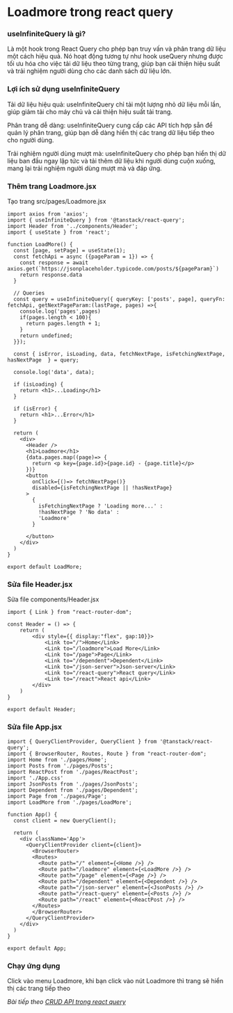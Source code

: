 # Loadmore trong react query

### useInfiniteQuery là gì?

Là một hook trong React Query cho phép bạn truy vấn và phân trang dữ liệu một cách hiệu quả. Nó hoạt động tương tự như hook useQuery nhưng được tối ưu hóa cho việc tải dữ liệu theo từng trang, giúp bạn cải thiện hiệu suất và trải nghiệm người dùng cho các danh sách dữ liệu lớn.

### Lợi ích sử dụng useInfiniteQuery

Tải dữ liệu hiệu quả: useInfiniteQuery chỉ tải một lượng nhỏ dữ liệu mỗi lần, giúp giảm tải cho máy chủ và cải thiện hiệu suất tải trang.

Phân trang dễ dàng: useInfiniteQuery cung cấp các API tích hợp sẵn để quản lý phân trang, giúp bạn dễ dàng hiển thị các trang dữ liệu tiếp theo cho người dùng.

Trải nghiệm người dùng mượt mà: useInfiniteQuery cho phép bạn hiển thị dữ liệu ban đầu ngay lập tức và tải thêm dữ liệu khi người dùng cuộn xuống, mang lại trải nghiệm người dùng mượt mà và đáp ứng.

### Thêm trang Loadmore.jsx

Tạo trang src/pages/Loadmore.jsx

```
import axios from 'axios';
import { useInfiniteQuery } from '@tanstack/react-query';
import Header from '../components/Header';
import { useState } from 'react';

function LoadMore() {
  const [page, setPage] = useState(1);
  const fetchApi = async ({pageParam = 1}) => {
    const response = await axios.get(`https://jsonplaceholder.typicode.com/posts/${pageParam}`)
    return response.data
  }

  // Queries
  const query = useInfiniteQuery({ queryKey: ['posts', page], queryFn: fetchApi, getNextPageParam:(lastPage, pages) =>{
    console.log('pages',pages)
    if(pages.length < 100){
      return pages.length + 1;
    }
    return undefined;
  }});

  const { isError, isLoading, data, fetchNextPage, isFetchingNextPage, hasNextPage  } = query;

  console.log('data', data);

  if (isLoading) {
    return <h1>...Loading</h1>
  }

  if (isError) {
    return <h1>...Error</h1>
  }

  return (
    <div>
      <Header />
      <h1>Loadmore</h1>
      {data.pages.map((page)=> {
        return <p key={page.id}>{page.id} - {page.title}</p>
      })}
      <button 
        onClick={()=> fetchNextPage()}
        disabled={isFetchingNextPage || !hasNextPage}
      >
        {
          isFetchingNextPage ? 'Loading more...' :
          !hasNextPage ? 'No data' : 
          'Loadmore'
        }
        
      </button>
    </div>
  )
}

export default LoadMore;
```

### Sửa file Header.jsx

Sửa file components/Header.jsx

```
import { Link } from "react-router-dom";

const Header = () => {
    return (
        <div style={{ display:"flex", gap:10}}>
            <Link to="/">Home</Link>
            <Link to="/loadmore">Load More</Link>
            <Link to="/page">Page</Link>
            <Link to="/dependent">Dependent</Link>
            <Link to="/json-server">Json-server</Link>
            <Link to="/react-query">React query</Link>
            <Link to="/react">React api</Link>
        </div>
    )
}

export default Header;
```

### Sửa file App.jsx

```
import { QueryClientProvider, QueryClient } from '@tanstack/react-query';
import { BrowserRouter, Routes, Route } from "react-router-dom";
import Home from './pages/Home';
import Posts from './pages/Posts';
import ReactPost from './pages/ReactPost';
import './App.css'
import JsonPosts from './pages/JsonPosts';
import Dependent from './pages/Dependent';
import Page from './pages/Page';
import LoadMore from './pages/LoadMore';

function App() {
  const client = new QueryClient();

  return (
    <div className='App'>
      <QueryClientProvider client={client}>
        <BrowserRouter>
        <Routes>
          <Route path="/" element={<Home />} />
          <Route path="/loadmore" element={<LoadMore />} />
          <Route path="/page" element={<Page />} />
          <Route path="/dependent" element={<Dependent />} />
          <Route path="/json-server" element={<JsonPosts />} />
          <Route path="/react-query" element={<Posts />} />
          <Route path="/react" element={<ReactPost />} />
        </Routes>
        </BrowserRouter>
      </QueryClientProvider>
    </div>
  )
}

export default App;
```

### Chạy ứng dụng

Click vào menu Loadmore, khi bạn click vào nút Loadmore thì trang sẽ hiển thị các trang tiếp theo


*Bài tiếp theo [CRUD API trong react query](session_008_crud.md)*